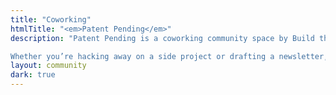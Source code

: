 ```yaml
---
title: "Coworking"
htmlTitle: "<em>Patent Pending</em>"
description: "Patent Pending is a coworking community space by Build the Future. We believe that ideas flourish in environments that foster human connection, good conversation, and creative play. Patent Pending is a place where all three come together. We host co-working sessions every other Thursday from 6-9pm on campus.

Whether you’re hacking away on a side project or drafting a newsletter, you can work on it here alongside other Berkeley students once a month. We’ll have food, drinks, and activities to help you connect with both your work and each other."
layout: community
dark: true
---
```

